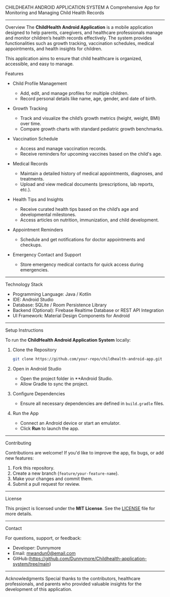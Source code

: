 CHILDHEATH ANDROID APPLICATION SYSTEM 
A Comprehensive App for Monitoring and Managing Child Health Records 

---

Overview
The **ChildHealth Android Application** is a mobile application designed to help parents, caregivers, and healthcare professionals manage and monitor children’s health records effectively. The system provides functionalities such as growth tracking, vaccination schedules, medical appointments, and health insights for children.  

This application aims to ensure that child healthcare is organized, accessible, and easy to manage.  

Features  

- Child Profile Management
   - Add, edit, and manage profiles for multiple children.  
   - Record personal details like name, age, gender, and date of birth.  

- Growth Tracking
   - Track and visualize the child’s growth metrics (height, weight, BMI) over time.  
   - Compare growth charts with standard pediatric growth benchmarks.  

- Vaccination Schedule
   - Access and manage vaccination records.  
   - Receive reminders for upcoming vaccines based on the child's age.  

- Medical Records
   - Maintain a detailed history of medical appointments, diagnoses, and treatments.  
   - Upload and view medical documents (prescriptions, lab reports, etc.).  

- Health Tips and Insights
   - Receive curated health tips based on the child’s age and developmental milestones.  
   - Access articles on nutrition, immunization, and child development.  

- Appointment Reminders 
   - Schedule and get notifications for doctor appointments and checkups.  

- Emergency Contact and Support  
   - Store emergency medical contacts for quick access during emergencies.  

---

Technology Stack  

- Programming Language: Java / Kotlin  
- IDE: Android Studio  
- Database: SQLite / Room Persistence Library  
- Backend (Optional): Firebase Realtime Database or REST API Integration  
- UI Framework: Material Design Components for Android  

---

Setup Instructions

To run the **ChildHealth Android Application System** locally:  

1. Clone the Repository
   ```bash  
   git clone https://github.com/your-repo/childhealth-android-app.git  
   ```  

2. Open in Android Studio 
   - Open the project folder in **Android Studio.  
   - Allow Gradle to sync the project.  

3. Configure Dependencies  
   - Ensure all necessary dependencies are defined in `build.gradle` files.  

4. Run the App 
   - Connect an Android device or start an emulator.  
   - Click **Run** to launch the app.  

---

Contributing  

Contributions are welcome! If you'd like to improve the app, fix bugs, or add new features:  
1. Fork this repository.  
2. Create a new branch (`feature/your-feature-name`).  
3. Make your changes and commit them.  
4. Submit a pull request for review.  

---

License

This project is licensed under the **MIT License**. See the [LICENSE](LICENSE) file for more details.  

---

Contact

For questions, support, or feedback:  
- Developer: Dunnymore  
- Email: mwandun0@email.com  
- GitHub:(https://github.com/Dunnymore/Childhealth-application-system/tree/main)  

---

Acknowledgments 
Special thanks to the contributors, healthcare professionals, and parents who provided valuable insights for the development of this application.  
